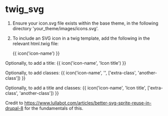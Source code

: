 # twig_svg

1. Ensure your icon.svg file exists within the base theme, in the following
  directory 'your_theme/images/icons.svg'.

2. To include an SVG icon in a twig template, add the following in the relevant
html.twig file:

    {{ icon('icon-name') }}

Optionally, to add a title:
    {{ icon('icon-name', 'Icon title') }}

Optionally, to add classes:
    {{ icon('icon-name', '', ['extra-class', 'another-class']) }}

Optionally, to add a title and classes:
    {{ icon('icon-name', 'Icon title', ['extra-class', 'another-class']) }}

Credit to https://www.lullabot.com/articles/better-svg-sprite-reuse-in-drupal-8 for the fundamentals of this.
